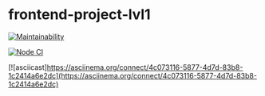 # frontend-project-lvl1

[![Maintainability](https://api.codeclimate.com/v1/badges/a99a88d28ad37a79dbf6/maintainability)](https://codeclimate.com/github/codeclimate/codeclimate/maintainability)

[![Node CI](https://github.com/Lena05k/frontend-project-lvl1/actions/workflows/nodejs.yml/badge.svg)](https://github.com/Lena05k/frontend-project-lvl1/actions/workflows/nodejs.yml)

[![asciicast]https://asciinema.org/connect/4c073116-5877-4d7d-83b8-1c2414a6e2dc](https://asciinema.org/connect/4c073116-5877-4d7d-83b8-1c2414a6e2dc)